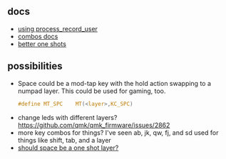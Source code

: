 ## docs

-   [using process_record_user](https://github.com/qmk/qmk_firmware/blob/master/docs/custom_quantum_functions.md#programming-the-behavior-of-any-keycode-idprogramming-the-behavior-of-any-keycode)
-   [combos docs](https://github.com/qmk/qmk_firmware/blob/master/docs/feature_combo.md#combos)
-   [better one shots](https://github.com/daliusd/qmk_firmware/blob/daliusd-redox/keyboards/ferris/keymaps/daliusd/oneshot.c)

## possibilities

-   Space could be a mod-tap key with the hold action swapping to a numpad layer.
    This could be used for gaming, too.
    ```c
    #define MT_SPC    MT(<layer>,KC_SPC)
    ```
-   change leds with different layers? https://github.com/qmk/qmk_firmware/issues/2862
-   more key combos for things? I've seen ab, jk, qw, fj, and sd used for things like shift, tab, and a layer
-   [should space be a one shot layer?](https://github.com/qmk/qmk_firmware/blob/master/docs/feature_layers.md#switching-and-toggling-layers)
